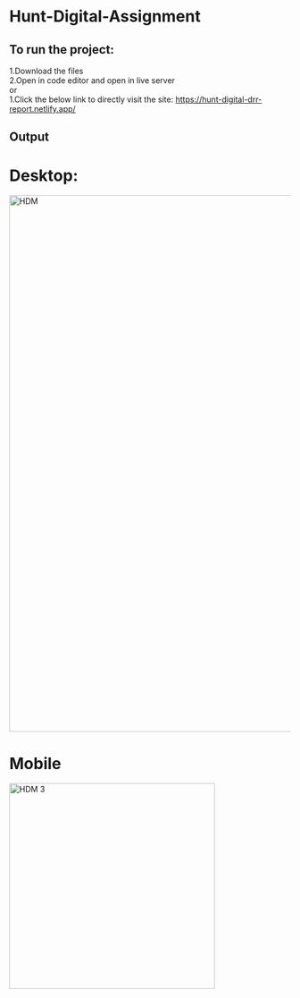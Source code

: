 # Hunt-Digital-Assignment
## To run the project:
1.Download the files <br />
2.Open in code editor and open in live server <br />
or  <br />
1.Click the below link to directly visit the site:
https://hunt-digital-drr-report.netlify.app/

## Output
# Desktop:
<img width="960" alt="HDM" src="https://github.com/Pragna2002/Hunt-Digital-Assignment/assets/84987442/d335d6c8-8919-4d16-a3a6-3d30e3ece0b7">

# Mobile

<img width="368" alt="HDM 3" src="https://github.com/Pragna2002/Hunt-Digital-Assignment/assets/84987442/4f5d4304-baad-48d3-84fb-aa0dfdd04f01">


